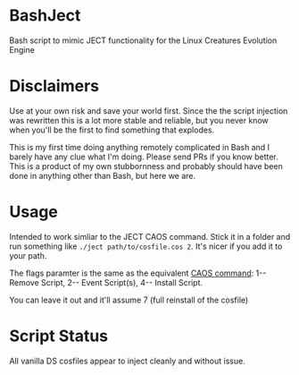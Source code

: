 # BashJect
Bash script to mimic JECT functionality for the Linux Creatures Evolution Engine

# Disclaimers
Use at your own risk and save your world first. Since the the script injection was rewritten this is a lot more stable and reliable, but you never know when you'll be the first to find something that explodes.

This is my first time doing anything remotely complicated in Bash and I barely have any clue what I'm doing. Please send PRs if you know better. This is a product of my own stubbornness and probably should have been done in anything other than Bash, but here we are.

# Usage
Intended to work simliar to the JECT CAOS command. Stick it in a folder and run something like `./ject path/to/cosfile.cos 2`. It's nicer if you add it to your path.

The flags paramter is the same as the equivalent [CAOS command](https://creatures.wiki/JECT): 1-- Remove Script, 2-- Event Script(s), 4-- Install Script.

You can leave it out and it'll assume 7 (full reinstall of the cosfile)

# Script Status

All vanilla DS cosfiles appear to inject cleanly and without issue.
